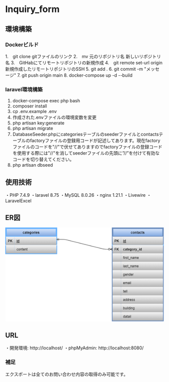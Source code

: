 # Inquiry_form
## 環境構築
### Dockerビルド
1.　git clone gitファイルのリンク
2.　mv 元のリポジトリ名 新しいリポジトリ名
3.　GitHabにてリモートリポジトリの新規作成
4.　git remote set-url origin 新規作成したリモートリポジトリのSSH
5. git add .
6. git commit -m "メッセージ"
7. git push origin main
8. docker-compose up -d --build
### laravel環境構築
1. docker-compose exec php bash
2. composer install
3. cp .env.example .env
4. 作成された.envファイルの環境変数を変更
5. php artisan key:generate
6. php artisan migrate
7. DatabaseSeeder.phpにcategoriesテーブルのseederファイルとcontactsテーブルのfactoryファイルの登録用コードが記述してあります。現在factoryファイルのコードを"//"で伏せてありますのでfactoryファイルの登録コードを使用する際には"//"を消してseederファイルの先頭に”//”を付けて有効なコードを切り替えてください。
8. php artisan dbseed
## 使用技術
・PHP 7.4.9
・laravel 8.75
・MySQL 8.0.26
・nginx 1.21.1
・Livewire
・LaravelExcel
## ER図
![ER図](./inquiry_form.drawio.png)
## URL
・開発環境: http://localhost/
・phpMyAdmin: http://localhost:8080/
### 補足
エクスポートは全てのお問い合わせ内容の取得のみ可能です。


